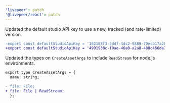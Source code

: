 ```yaml
---
'livepeer': patch
'@livepeer/react': patch
---
```


Updated the default studio API key to use a new, tracked (and rate-limited) version.

```diff
-export const defaultStudioApiKey = '182188f3-3ddf-4dc2-9889-79ecb17a26c9';
+export const defaultStudioApiKey = '4991930c-f9ae-46a0-a2a8-488c466da778';
```

Updated the types on `CreateAssetArgs` to include `ReadStream` for node.js environments.

```diff
export type CreateAssetArgs = {
  name: string;

- file: File;
+ file: File | ReadStream;
  };
```
